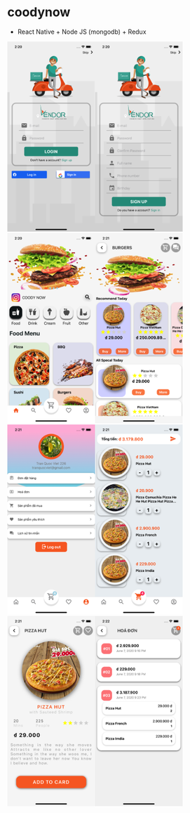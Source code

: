 # coodynow
+ React Native + Node JS (mongodb) + Redux

<img src="https://github.com/tranquocviet226/coodynow/blob/master/assets/screenShots/102414266_180634760035107_6048702262833301981_n.png?raw=true" width="200" /><img src="https://github.com/tranquocviet226/coodynow/blob/master/assets/screenShots/103072145_574873056782280_6361905402917159334_n.png?raw=true" width="200" /><img src="https://github.com/tranquocviet226/coodynow/blob/master/assets/screenShots/103097755_280294476450056_1423027336155902599_n.png?raw=true" width="200" /><img src="https://github.com/tranquocviet226/coodynow/blob/master/assets/screenShots/103120233_954143905050146_312014189699622721_n%20(1).png?raw=true" width="200" /><img src="https://github.com/tranquocviet226/coodynow/blob/master/assets/screenShots/102975318_1183811518632014_5656784281716505771_n.png?raw=true" width="200" /><img src="https://github.com/tranquocviet226/coodynow/blob/master/assets/screenShots/103274217_299023861119888_3951374689166123330_n.png?raw=true" width="200" /><img src="https://github.com/tranquocviet226/coodynow/blob/master/assets/screenShots/101570990_719016615576096_2677426007802737777_n.png?raw=true" width="200" /><img src="https://github.com/tranquocviet226/coodynow/blob/master/assets/screenShots/103328416_4316203725057217_7710895059973462437_n.png?raw=true" width="200" />
